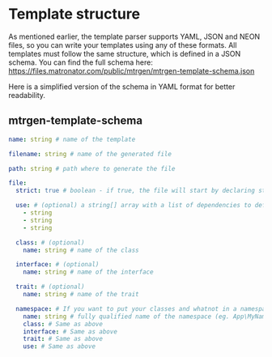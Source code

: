 # Template structure

As mentioned earlier, the template parser supports YAML, JSON and NEON files, so you can write your templates using any of these formats. All templates must follow the same structure, which is defined in a JSON schema. You can find the full schema here: https://files.matronator.com/public/mtrgen/mtrgen-template-schema.json

Here is a simplified version of the schema in YAML format for better readability.

## mtrgen-template-schema

```yaml
name: string # name of the template

filename: string # name of the generated file

path: string # path where to generate the file

file:
  strict: true # boolean - if true, the file will start by declaring strict_types=1

  use: # (optional) a string[] array with a list of dependencies to define with a use statement
    - string
    - string
    - string

  class: # (optional)
    name: string # name of the class

  interface: # (optional)
    name: string # name of the interface

  trait: # (optional)
    name: string # name of the trait

  namespace: # If you want to put your classes and whatnot in a namespace, you can define them here
    name: string # fully qualified name of the namespace (eg. App\MyNamespace\DeeperLevel)
    class: # Same as above
    interface: # Same as above
    trait: # Same as above
    use: # Same as above
```
